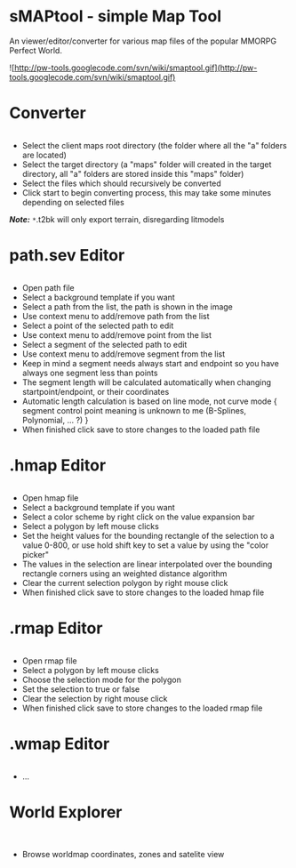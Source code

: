 # sMAPtool - simple Map Tool #

An viewer/editor/converter for various map files of the popular MMORPG Perfect World.

![http://pw-tools.googlecode.com/svn/wiki/smaptool.gif](http://pw-tools.googlecode.com/svn/wiki/smaptool.gif)


# Converter #
![![](http://pw-tools.googlecode.com/svn/wiki/smaptool-01-thumb.jpg)](http://pw-tools.googlecode.com/svn/wiki/smaptool-01.jpg)
  * Select the client maps root directory (the folder where all the "a" folders are located)
  * Select the target directory (a "maps" folder will created in the target directory, all "a" folders are stored inside this "maps" folder)
  * Select the files which should recursively be converted
  * Click start to begin converting process, this may take some minutes depending on selected files

_**Note:**_ `*`.t2bk will only export terrain, disregarding litmodels


# path.sev Editor #
![![](http://pw-tools.googlecode.com/svn/wiki/smaptool-02-thumb.jpg)](http://pw-tools.googlecode.com/svn/wiki/smaptool-02.jpg)
  * Open path file
  * Select a background template if you want
  * Select a path from the list, the path is shown in the image
  * Use context menu to add/remove path from the list
  * Select a point of the selected path to edit
  * Use context menu to add/remove point from the list
  * Select a segment of the selected path to edit
  * Use context menu to add/remove segment from the list
  * Keep in mind a segment needs always start and endpoint so you have always one segment less than points
  * The segment length will be calculated automatically when changing startpoint/endpoint, or their coordinates
  * Automatic length calculation is based on line mode, not curve mode { segment control point meaning is unknown to me (B-Splines, Polynomial, ... ?) }
  * When finished click save to store changes to the loaded path file


# .hmap Editor #
![![](http://pw-tools.googlecode.com/svn/wiki/smaptool-03-thumb.jpg)](http://pw-tools.googlecode.com/svn/wiki/smaptool-03.jpg)
  * Open hmap file
  * Select a background template if you want
  * Select a color scheme by right click on the value expansion bar
  * Select a polygon by left mouse clicks
  * Set the height values for the bounding rectangle of the selection to a value 0-800, or use hold shift key to set a value by using the "color picker"
  * The values in the selection are linear interpolated over the bounding rectangle corners using an weighted distance algorithm
  * Clear the current selection polygon by right mouse click
  * When finished click save to store changes to the loaded hmap file


# .rmap Editor #
![![](http://pw-tools.googlecode.com/svn/wiki/smaptool-04-thumb.jpg)](http://pw-tools.googlecode.com/svn/wiki/smaptool-04.jpg)
  * Open rmap file
  * Select a polygon by left mouse clicks
  * Choose the selection mode for the polygon
  * Set the selection to true or false
  * Clear the selection by right mouse click
  * When finished click save to store changes to the loaded rmap file


# .wmap Editor #
![![](http://pw-tools.googlecode.com/svn/wiki/smaptool-05-thumb.jpg)](http://pw-tools.googlecode.com/svn/wiki/smaptool-05.jpg)
  * ...


# World Explorer #
![![](http://pw-tools.googlecode.com/svn/wiki/smaptool-06-thumb.jpg)](http://pw-tools.googlecode.com/svn/wiki/smaptool-06.jpg) ![![](http://pw-tools.googlecode.com/svn/wiki/smaptool-07-thumb.jpg)](http://pw-tools.googlecode.com/svn/wiki/smaptool-07.jpg) ![![](http://pw-tools.googlecode.com/svn/wiki/smaptool-08-thumb.jpg)](http://pw-tools.googlecode.com/svn/wiki/smaptool-08.jpg)
  * Browse worldmap coordinates, zones and satelite view